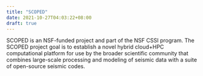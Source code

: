 ```yaml
---
title: "SCOPED"
date: 2021-10-27T04:03:22+08:00
draft: true
---
```


SCOPED is an NSF-funded project and part of the NSF CSSI program. 
The SCOPED project goal is to establish a novel hybrid cloud+HPC computational platform for use by the broader scientific community that combines large-scale processing and modeling of seismic data with a suite of open-source seismic codes.

